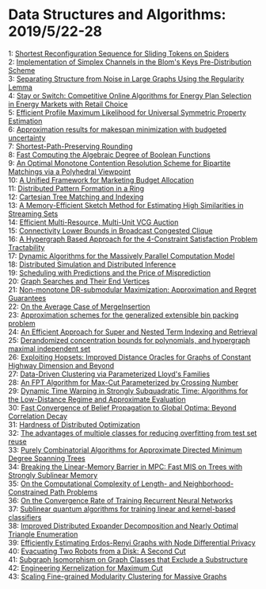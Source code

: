 # Data Structures and Algorithms: 2019/5/22-28  
1: [Shortest Reconfiguration Sequence for Sliding Tokens on Spiders](https://doi.org/10.48550/arXiv.1806.08291)  
2: [Implementation of Simplex Channels in the Blom's Keys Pre-Distribution  Scheme](https://doi.org/10.48550/arXiv.1812.10334)  
3: [Separating Structure from Noise in Large Graphs Using the Regularity  Lemma](https://doi.org/10.48550/arXiv.1905.06917)  
4: [Stay or Switch: Competitive Online Algorithms for Energy Plan Selection  in Energy Markets with Retail Choice](https://doi.org/10.48550/arXiv.1905.07145)  
5: [Efficient Profile Maximum Likelihood for Universal Symmetric Property  Estimation](https://doi.org/10.48550/arXiv.1905.08448)  
6: [Approximation results for makespan minimization with budgeted  uncertainty](https://doi.org/10.48550/arXiv.1905.08592)  
7: [Shortest-Path-Preserving Rounding](https://doi.org/10.48550/arXiv.1905.08621)  
8: [Fast Computing the Algebraic Degree of Boolean Functions](https://doi.org/10.48550/arXiv.1905.08649)  
9: [An Optimal Monotone Contention Resolution Scheme for Bipartite Matchings  via a Polyhedral Viewpoint](https://doi.org/10.48550/arXiv.1905.08658)  
10: [A Unified Framework for Marketing Budget Allocation](https://doi.org/10.48550/arXiv.1902.01128)  
11: [Distributed Pattern Formation in a Ring](https://doi.org/10.48550/arXiv.1905.08856)  
12: [Cartesian Tree Matching and Indexing](https://doi.org/10.48550/arXiv.1905.08974)  
13: [A Memory-Efficient Sketch Method for Estimating High Similarities in  Streaming Sets](https://doi.org/10.48550/arXiv.1905.08977)  
14: [Efficient Multi-Resource, Multi-Unit VCG Auction](https://doi.org/10.48550/arXiv.1905.09014)  
15: [Connectivity Lower Bounds in Broadcast Congested Clique](https://doi.org/10.48550/arXiv.1905.09016)  
16: [A Hypergraph Based Approach for the 4-Constraint Satisfaction Problem  Tractability](https://doi.org/10.48550/arXiv.1905.09083)  
17: [Dynamic Algorithms for the Massively Parallel Computation Model](https://doi.org/10.48550/arXiv.1905.09175)  
18: [Distributed Simulation and Distributed Inference](https://doi.org/10.48550/arXiv.1804.06952)  
19: [Scheduling with Predictions and the Price of Misprediction](https://doi.org/10.48550/arXiv.1902.00732)  
20: [Graph Searches and Their End Vertices](https://doi.org/10.48550/arXiv.1905.09505)  
21: [Non-monotone DR-submodular Maximization: Approximation and Regret  Guarantees](https://doi.org/10.48550/arXiv.1905.09595)  
22: [On the Average Case of MergeInsertion](https://doi.org/10.48550/arXiv.1905.09656)  
23: [Approximation schemes for the generalized extensible bin packing problem](https://doi.org/10.48550/arXiv.1905.09750)  
24: [An Efficient Approach for Super and Nested Term Indexing and Retrieval](https://doi.org/10.48550/arXiv.1905.09761)  
25: [Derandomized concentration bounds for polynomials, and hypergraph  maximal independent set](https://doi.org/10.48550/arXiv.1609.06156)  
26: [Exploiting Hopsets: Improved Distance Oracles for Graphs of Constant  Highway Dimension and Beyond](https://doi.org/10.48550/arXiv.1803.06977)  
27: [Data-Driven Clustering via Parameterized Lloyd's Families](https://doi.org/10.48550/arXiv.1809.06987)  
28: [An FPT Algorithm for Max-Cut Parameterized by Crossing Number](https://doi.org/10.48550/arXiv.1904.05011)  
29: [Dynamic Time Warping in Strongly Subquadratic Time: Algorithms for the  Low-Distance Regime and Approximate Evaluation](https://doi.org/10.48550/arXiv.1904.09690)  
30: [Fast Convergence of Belief Propagation to Global Optima: Beyond  Correlation Decay](https://doi.org/10.48550/arXiv.1905.09992)  
31: [Hardness of Distributed Optimization](https://doi.org/10.48550/arXiv.1905.10284)  
32: [The advantages of multiple classes for reducing overfitting from test  set reuse](https://doi.org/10.48550/arXiv.1905.10360)  
33: [Purely Combinatorial Algorithms for Approximate Directed Minimum Degree  Spanning Trees](https://doi.org/10.48550/arXiv.1707.05123)  
34: [Breaking the Linear-Memory Barrier in MPC: Fast MIS on Trees with  Strongly Sublinear Memory](https://doi.org/10.48550/arXiv.1802.06748)  
35: [On the Computational Complexity of Length- and Neighborhood-Constrained  Path Problems](https://doi.org/10.48550/arXiv.1808.02359)  
36: [On the Convergence Rate of Training Recurrent Neural Networks](https://doi.org/10.48550/arXiv.1810.12065)  
37: [Sublinear quantum algorithms for training linear and kernel-based  classifiers](https://doi.org/10.48550/arXiv.1904.02276)  
38: [Improved Distributed Expander Decomposition and Nearly Optimal Triangle  Enumeration](https://doi.org/10.48550/arXiv.1904.08037)  
39: [Efficiently Estimating Erdos-Renyi Graphs with Node Differential Privacy](https://doi.org/10.48550/arXiv.1905.10477)  
40: [Evacuating Two Robots from a Disk: A Second Cut](https://doi.org/10.48550/arXiv.1905.10592)  
41: [Subgraph Isomorphism on Graph Classes that Exclude a Substructure](https://doi.org/10.48550/arXiv.1905.10670)  
42: [Engineering Kernelization for Maximum Cut](https://doi.org/10.48550/arXiv.1905.10902)  
43: [Scaling Fine-grained Modularity Clustering for Massive Graphs](https://doi.org/10.48550/arXiv.1905.11275)  